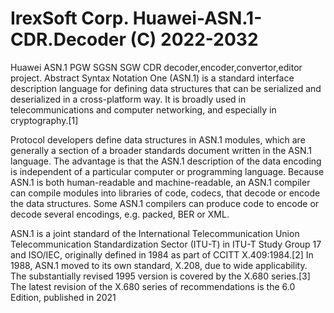 # IrexSoft Corp. Huawei-ASN.1-CDR.Decoder (C) 2022-2032
Huawei ASN.1 PGW SGSN SGW CDR decoder,encoder,convertor,editor project.
Abstract Syntax Notation One (ASN.1) is a standard interface description language for defining data structures that can be serialized and deserialized in a cross-platform way. It is broadly used in telecommunications and computer networking, and especially in cryptography.[1]

Protocol developers define data structures in ASN.1 modules, which are generally a section of a broader standards document written in the ASN.1 language. The advantage is that the ASN.1 description of the data encoding is independent of a particular computer or programming language. Because ASN.1 is both human-readable and machine-readable, an ASN.1 compiler can compile modules into libraries of code, codecs, that decode or encode the data structures. Some ASN.1 compilers can produce code to encode or decode several encodings, e.g. packed, BER or XML.

ASN.1 is a joint standard of the International Telecommunication Union Telecommunication Standardization Sector (ITU-T) in ITU-T Study Group 17 and ISO/IEC, originally defined in 1984 as part of CCITT X.409:1984.[2] In 1988, ASN.1 moved to its own standard, X.208, due to wide applicability. The substantially revised 1995 version is covered by the X.680 series.[3] The latest revision of the X.680 series of recommendations is the 6.0 Edition, published in 2021
